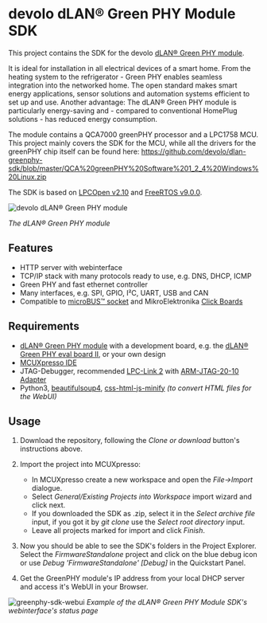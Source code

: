 # devolo dLAN® Green PHY Module SDK

This project contains the SDK for the devolo [dLAN® Green PHY module](http://www.devolo.com/en/Business-Solutions/Powerline-Pro/dLAN-Green-PHY-Module).

It is ideal for installation in all electrical devices of a smart home. From the heating system to the refrigerator - Green PHY enables seamless 
integration into the networked home. The open standard makes smart energy applications, sensor solutions and automation systems efficient to set up and 
use. Another advantage: The dLAN® Green PHY module is particularly energy-saving and - compared to conventional HomePlug solutions - has reduced energy 
consumption.

The module contains a QCA7000 greenPHY processor and a LPC1758 MCU. This project mainly covers the SDK for the MCU, while all the drivers for the greenPHY chip itself can be found here: https://github.com/devolo/dlan-greenphy-sdk/blob/master/QCA%20greenPHY%20Software%201_2_4%20Windows%20Linux.zip

The SDK is based on [LPCOpen 
v2.10](https://www.nxp.com/products/developer-resources/software-development-tools/developer-resources-/lpcopen-libraries-and-examples/lpcopen-software-development-platform-lpc17xx:LPCOPEN-SOFTWARE-FOR-LPC17XX) 
and [FreeRTOS v9.0.0](http://www.freertos.org/).


![devolo dLAN® Green PHY 
module](http://www.devolo.com/products/Business-Solutions-Powerline-Pro/dLAN-Green-PHY-Module/pictures/product/dLAN-Green-PHY-Module-productpicture-Single-Adapter-l-737.jpg)

*The dLAN® Green PHY module*

## Features
* HTTP server with webinterface
* TCP/IP stack with many protocols ready to use, e.g. DNS, DHCP, ICMP
* Green PHY and fast ethernet controller
* Many interfaces, e.g. SPI, GPIO, I²C, UART, USB and CAN
* Compatible to [microBUS™ socket](https://www.mikroe.com/mikrobus/) and MikroElektronika [Click Boards](https://shop.mikroe.com/click)

## Requirements
* [dLAN® Green PHY module](http://www.devolo.com/en/Business-Solutions/Powerline-Pro/dLAN-Green-PHY-Module) with a development board, e.g. the [dLAN® 
Green PHY eval board II](http://www.devolo.com/en/Business-Solutions/Powerline-Pro/dLAN-Green-PHY-eval-board-II), or your own design
* [MCUXpresso 
IDE](https://www.nxp.com/products/developer-resources/run-time-software/mcuxpresso-software-and-tools/mcuxpresso-integrated-development-environment-ide-v10.0.2:MCUXpresso-IDE)
* JTAG-Debugger, recommended [LPC-Link 
2](https://www.nxp.com/products/developer-resources/software-development-tools/developer-resources-/lpcopen-libraries-and-examples/lpc-link2:OM13054) 
with [ARM-JTAG-20-10 Adapter](https://www.olimex.com/Products/ARM/JTAG/ARM-JTAG-20-10/)
* Python3, [beautifulsoup4](https://pypi.python.org/pypi/beautifulsoup4), [css-html-js-minify](https://pypi.python.org/pypi/css-html-js-minify) *(to 
convert HTML files for the WebUI)*

## Usage
1. Download the repository, following the *Clone or download* button's instructions above.
2. Import the project into MCUXpresso:
   *  In MCUXpresso create a new workspace and open the *File->Import* dialogue.
   * Select *General/Existing Projects into Workspace* import wizard and click next.
   * If you downloaded the SDK as .zip, select it in the *Select archive file* input,
     if you got it by *git clone* use the *Select root directory* input. 
   * Leave all projects marked for import and click *Finish*.

3. Now you should be able to see the SDK's folders in the Project Explorer.
   Select the *FirmwareStandalone* project and click on the blue debug icon or use *Debug 'FirmwareStandalone' [Debug]* in the Quickstart Panel.
4. Get the GreenPHY module's IP address from your local DHCP server and access it's WebUI in your Browser.

![greenphy-sdk-webui](https://user-images.githubusercontent.com/10745701/30339626-ecc350ca-97ef-11e7-96c5-5e3ad115d538.png)
*Example of the dLAN® Green PHY Module SDK's webinterface's status page*
